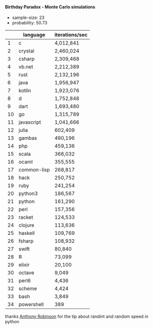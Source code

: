 #### Birthday Paradox - Monte Carlo simulations

* sample-size: 23
* probability: 50.73

| | language | iterations/sec |
|--|--|--|
1|c|4,012,841
2|crystal|2,460,024
3|csharp|2,309,468
4|vb.net|2,212,389
5|rust|2,132,196
6|java|1,956,947
7|kotlin|1,923,076
8|d|1,752,848
9|dart|1,693,480
10|go|1,315,789
11|javascript|1,041,666
12|julia|602,409
13|gambas|490,196
14|php|459,136
15|scala|366,032
16|ocaml|355,555
17|common-lisp|268,817
18|hack|250,752
19|ruby|241,254
20|python3|186,567
21|python|161,290
22|perl|157,356
23|racket|124,533
24|clojure|113,636
25|haskell|109,769
26|fsharp|108,932
27|swift|80,840
28|R|73,099
29|elixir|20,100
30|octave|9,049
31|perl6|4,436
32|scheme|4,424
33|bash|3,849
34|powershell|389

thanks [Anthony Robinson](https://github.com/anthonycrobinson) for the tip about randint and random speed in python
